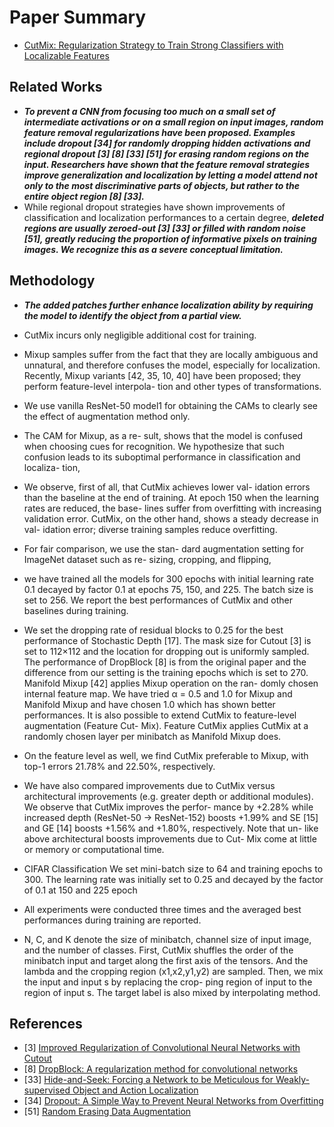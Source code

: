 # Paper Summary
- [CutMix: Regularization Strategy to Train Strong Classifiers with Localizable Features](https://arxiv.org/pdf/1905.04899.pdf)
<!-- ## Introduction -->
<!-- - We therefore propose the CutMix augmen- tation strategy: patches are cut and pasted among train- ing images where the ground truth labels are also mixed proportionally to the area of the patches. By making ef- ficient use of training pixels and retaining the regulariza- tion effect of regional dropout, CutMix-trained ImageNet classifier, when used as a pretrained model, re- sults in consistent performance gains in Pascal detection and MS-COCO image captioning benchmarks. -->
## Related Works
- ***To prevent a CNN from focusing too much on a small set of intermediate activations or on a small region on input images, random feature removal regularizations have been proposed. Examples include dropout [34] for randomly dropping hidden activations and regional dropout [3] [8] [33] [51] for erasing random regions on the input. Researchers have shown that the feature removal strategies improve generalization and localization by letting a model attend not only to the most discriminative parts of objects, but rather to the entire object region [8] [33].***
- While regional dropout strategies have shown improvements of classification and localization performances to a certain degree, ***deleted regions are usually zeroed-out [3] [33] or filled with random noise [51], greatly reducing the proportion of informative pixels on training images. We recognize this as a severe conceptual limitation.***
## Methodology
- ***The added patches further enhance localization ability by requiring the model to identify the object from a partial view.***
- CutMix incurs only negligible additional cost for training.

- Mixup samples suffer from the fact that they are locally ambiguous and unnatural, and therefore confuses the model, especially for localization. Recently, Mixup variants [42, 35, 10, 40] have been proposed; they perform feature-level interpola- tion and other types of transformations.
- We use vanilla ResNet-50 model1 for obtaining the CAMs to clearly see the effect of augmentation method only.
- The CAM for Mixup, as a re- sult, shows that the model is confused when choosing cues for recognition. We hypothesize that such confusion leads to its suboptimal performance in classification and localiza- tion,
- We observe, first of all, that CutMix achieves lower val- idation errors than the baseline at the end of training. At epoch 150 when the learning rates are reduced, the base- lines suffer from overfitting with increasing validation error. CutMix, on the other hand, shows a steady decrease in val- idation error; diverse training samples reduce overfitting.
- For fair comparison, we use the stan- dard augmentation setting for ImageNet dataset such as re- sizing, cropping, and flipping,
- we have trained all the models for 300 epochs with initial learning rate 0.1 decayed by factor 0.1 at epochs 75, 150, and 225. The batch size is set to 256. We report the best performances of CutMix and other baselines during training.
- We set the dropping rate of residual blocks to 0.25 for the best performance of Stochastic Depth [17]. The mask size for Cutout [3] is set to 112×112 and the location for dropping out is uniformly sampled. The performance of DropBlock [8] is from the original paper and the difference from our setting is the training epochs which is set to 270. Manifold Mixup [42] applies Mixup operation on the ran- domly chosen internal feature map. We have tried α = 0.5 and 1.0 for Mixup and Manifold Mixup and have chosen 1.0 which has shown better performances. It is also possible to extend CutMix to feature-level augmentation (Feature Cut- Mix). Feature CutMix applies CutMix at a randomly chosen layer per minibatch as Manifold Mixup does.
- On the feature level as well, we find CutMix preferable to Mixup, with top-1 errors 21.78% and 22.50%, respectively.
- We have also compared improvements due to CutMix versus architectural improvements (e.g. greater depth or additional modules). We observe that CutMix improves the perfor- mance by +2.28% while increased depth (ResNet-50 → ResNet-152) boosts +1.99% and SE [15] and GE [14] boosts +1.56% and +1.80%, respectively. Note that un- like above architectural boosts improvements due to Cut- Mix come at little or memory or computational time.
- CIFAR Classification We set mini-batch size to 64 and training epochs to 300. The learning rate was initially set to 0.25 and decayed by the factor of 0.1 at 150 and 225 epoch
- All experiments were conducted three times and the averaged best performances during training are reported.
- N, C, and K denote the size of minibatch, channel size of input image, and the number of classes. First, CutMix shuffles the order of the minibatch input and target along the first axis of the tensors. And the lambda and the cropping region (x1,x2,y1,y2) are sampled. Then, we mix the input and input s by replacing the crop- ping region of input to the region of input s. The target label is also mixed by interpolating method.

## References
- [3] [Improved Regularization of Convolutional Neural Networks with Cutout](https://arxiv.org/pdf/1708.04552.pdf)
- [8] [DropBlock: A regularization method for convolutional networks](https://arxiv.org/pdf/1810.12890.pdf)
- [33] [Hide-and-Seek: Forcing a Network to be Meticulous for Weakly-supervised Object and Action Localization](https://arxiv.org/pdf/1704.04232.pdf)
- [34] [Dropout: A Simple Way to Prevent Neural Networks from Overfitting](https://jmlr.org/papers/volume15/srivastava14a/srivastava14a.pdf)
- [51] [Random Erasing Data Augmentation](https://arxiv.org/pdf/1708.04896.pdf)